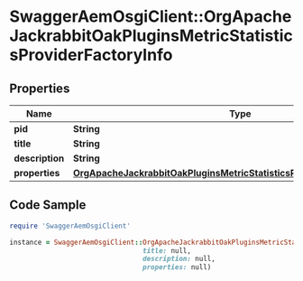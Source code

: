 # SwaggerAemOsgiClient::OrgApacheJackrabbitOakPluginsMetricStatisticsProviderFactoryInfo

## Properties

Name | Type | Description | Notes
------------ | ------------- | ------------- | -------------
**pid** | **String** |  | [optional] 
**title** | **String** |  | [optional] 
**description** | **String** |  | [optional] 
**properties** | [**OrgApacheJackrabbitOakPluginsMetricStatisticsProviderFactoryProperties**](OrgApacheJackrabbitOakPluginsMetricStatisticsProviderFactoryProperties.md) |  | [optional] 

## Code Sample

```ruby
require 'SwaggerAemOsgiClient'

instance = SwaggerAemOsgiClient::OrgApacheJackrabbitOakPluginsMetricStatisticsProviderFactoryInfo.new(pid: null,
                                 title: null,
                                 description: null,
                                 properties: null)
```


